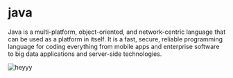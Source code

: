 # java


Java is a multi-platform, object-oriented, and network-centric language that can be used as a platform in itself. It is a fast, secure, reliable programming language for coding everything from mobile apps and enterprise software to big data applications and server-side technologies.



![heyyy](https://www.edureka.co/blog/wp-content/uploads/2018/01/2-2.png)
